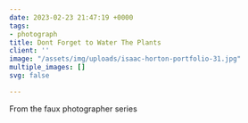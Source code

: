 ```yaml
---
date: 2023-02-23 21:47:19 +0000
tags:
- photograph
title: Dont Forget to Water The Plants
client: ''
image: "/assets/img/uploads/isaac-horton-portfolio-31.jpg"
multiple_images: []
svg: false

---
```

From the faux photographer series